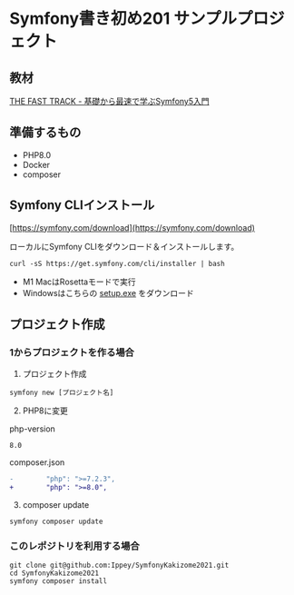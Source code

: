# Symfony書き初め201 サンプルプロジェクト

## 教材
[THE FAST TRACK - 基礎から最速で学ぶSymfony5入門](https://symfony.com/doc/current/the-fast-track/ja/index.html)

## 準備するもの
- PHP8.0
- Docker
- composer

## Symfony CLIインストール
[https://symfony.com/download](https://symfony.com/download)

ローカルにSymfony CLIをダウンロード＆インストールします。

```shell
curl -sS https://get.symfony.com/cli/installer | bash
```

- M1 MacはRosettaモードで実行
- Windowsはこちらの [setup.exe](https://get.symfony.com/cli/setup.exe) をダウンロード  


## プロジェクト作成
### 1からプロジェクトを作る場合

1. プロジェクト作成
```shell
symfony new [プロジェクト名]
```

2. PHP8に変更

php-version
```text
8.0
```

composer.json
```diff
-        "php": ">=7.2.3",
+        "php": ">=8.0",
```

3. composer update
```shell
symfony composer update
```

### このレポジトリを利用する場合

```shell
git clone git@github.com:Ippey/SymfonyKakizome2021.git
cd SymfonyKakizome2021
symfony composer install
```
